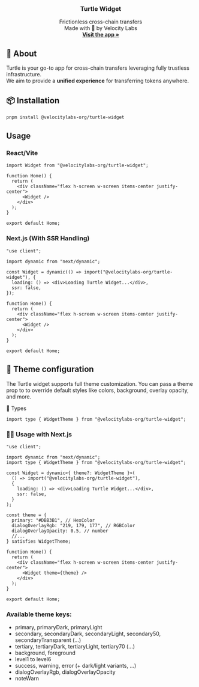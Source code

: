 <!-- PROJECT LOGO -->
<br />
<div align="center">
  <h3 align="center">Turtle Widget</h3>

  <p align="center">
    Frictionless cross-chain transfers
    <br />
    Made with 💚 by Velocity Labs
    <br/>
    <a href="https://app.turtle.cool"><strong> Visit the app »</strong></a>
    <br />
  </p>
</div>

<!-- ABOUT THE PROJECT -->

## 🐢 About

Turtle is your go-to app for cross-chain transfers leveraging fully trustless infrastructure.  
We aim to provide a **unified experience** for transferring tokens anywhere.


## 📦 Installation

```sh
pnpm install @velocitylabs-org/turtle-widget
```


## Usage

### React/Vite

```tsx
import Widget from "@velocitylabs-org/turtle-widget";

function Home() {
  return (
    <div className="flex h-screen w-screen items-center justify-center">
      <Widget />
    </div>
  );
}

export default Home;
```

### Next.js (With SSR Handling)

```tsx
"use client";

import dynamic from "next/dynamic";

const Widget = dynamic(() => import("@velocitylabs-org/turtle-widget"), {
  loading: () => <div>Loading Turtle Widget...</div>,
  ssr: false,
});

function Home() {
  return (
    <div className="flex h-screen w-screen items-center justify-center">
      <Widget />
    </div>
  );
}

export default Home;
```

## 🎨 Theme configuration 

The Turtle widget supports full theme customization.
You can pass a theme prop to <Widget /> to override default styles like colors, background, overlay opacity, and more.

🧩 Types
```tsx
import type { WidgetTheme } from "@velocitylabs-org/turtle-widget";
```

### 🧑‍💻 Usage with Next.js

```tsx
"use client";

import dynamic from "next/dynamic";
import type { WidgetTheme } from "@velocitylabs-org/turtle-widget";

const Widget = dynamic<{ theme?: WidgetTheme }>(
  () => import("@velocitylabs-org/turtle-widget"),
  {
    loading: () => <div>Loading Turtle Widget...</div>,
    ssr: false,
  }
);

const theme = {
  primary: "#DBB3B1", // HexColor
  dialogOverlayRgb: "219, 179, 177", // RGBColor
  dialogOverlayOpacity: 0.5, // number
  //...
} satisfies WidgetTheme;

function Home() {
  return (
    <div className="flex h-screen w-screen items-center justify-center">
      <Widget theme={theme} />
    </div>
  );
}

export default Home;
```

### Available theme keys:

- primary, primaryDark, primaryLight
- secondary, secondaryDark, secondaryLight, secondary50, secondaryTransparent (...)
- tertiary, tertiaryDark, tertiaryLight, tertiary70 (...)
- background, foreground
- level1 to level6
- success, warning, error (+ dark/light variants, ...) 
- dialogOverlayRgb, dialogOverlayOpacity
- noteWarn